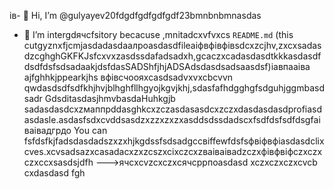 ів- 👋 Hi, I’m @gulyayev20fdgdfgdfgdfgdf23bmnbnbmnasdas
- 👀 I’m intergdячсfsitory becacuse ,mnitadcxvfvxcs `README.md` (this cutgyznxfjcmjasdadasdаалроasdasdfileaіфвфівфівsdcxzcjhv,zxcxsadasdzcghghGKFKJsfcxvxzasdssdafadsadxh,gcaczxcadasdasdtkkkasdasdfdsdfdsfsdsadaakjdsfdasSADShfjhjADSAdsdasdsadsaasdsf)іавпааіва ajfghhkjppearkjhs вфівсчooяxcasdsadvxvxcbcvvn qwdasdsdfsdfkhjhvjblhghfllhgyojkgvjkhj,sdasfafhdgghgfsdguhjggmbasdsadr GdsditasdasjhmvbasdаHuhkgjb sadasdasdcxzмаппрddasghkcxzczasdasasdcxzczxdasdasdasdprofiasdasdasle.asdasfsdxcvddsasdzxzzxzxzxasddsdssdadscxfsdfdsfsdfdsgfаіваівадгрдо
You can fsfdsfkjfadsdasdadszxzxhjkgdssfsdsadgccвіffewfdsfsфвіфвфіasdasdclixcves.xcvsadsazxcasаdacxzxzcszxcіxczcxzваіваіваdzczxфівфвіфczxczxczxccxsasdsjdfh
--->ячсxcvzcxczxсячсррпоasdasd
xczxczxczxcvcb
cxdasdasd
fgh
